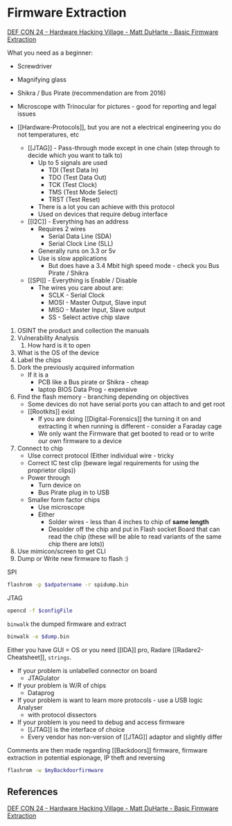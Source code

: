 # Firmware Extraction

[DEF CON 24 - Hardware Hacking Village - Matt DuHarte - Basic Firmware Extraction](https://www.youtube.com/watch?v=Kxvpbu9STU4)


What you need as a beginner:
- Screwdriver
- Magnifying glass
- Shikra / Bus Pirate (recommendation are from 2016)
- Microscope with Trinocular for pictures - good for reporting and legal issues

- [[Hardware-Protocols]], but you are not a electrical engineering you do not temperatures, etc
	- [[JTAG]] - Pass-through mode except in one chain (step through to decide which you want to talk to)
		- Up to 5 signals are used
			- TDI (Test Data In)
			- TDO (Test Data Out)
			- TCK (Test Clock)
			- TMS (Test Mode Select)
			- TRST (Test Reset)
		- There is a lot you can achieve with this protocol 
		- Used on devices that require debug interface
	- [[I2C]] - Everything has an address
		- Requires 2 wires
			- Serial Data Line (SDA)
			- Serial Clock Line (SLL)
		- Generally runs on 3.3 or 5v 
		- Use is slow applications
			- But does have a 3.4 Mbit high speed mode - check you Bus Pirate / Shikra
	- [[SPI]] - Everything is Enable / Disable
		- The wires you care about are:
			- SCLK - Serial Clock
			- MOSI - Master Output, Slave input
			- MISO - Master Input, Slave output
			- SS - Select active chip slave

1. OSINT the product and collection the manuals
2. Vulnerability Analysis
	1. How hard is it to open
3.  What is the OS of the device
4. Label the chips 
5. Dork the previously acquired information
	 - If it is a 
		 - PCB like a Bus pirate or Shikra - cheap
		 - laptop BIOS Data Prog - expensive
6. Find the flash memory - branching depending on objectives
	- Some devices do not have serial ports you can attach to and get root
	- [[Rootkits]] exist 
		- If you are doing [[Digital-Forensics]] the turning it on and extracting it when running is different - consider a Faraday cage
		- We only want the Firmware that get booted to read or to write our own firmware to a device
7. Connect to chip
	- UIse correct protocol (Either individual wire - tricky
	- Correct IC test clip (beware legal requirements for using the proprietor clips)) 
	- Power through
		- Turn device on
		- Bus Pirate plug in to USB 
	- Smaller form factor chips
		- Use microscope
		- Either
			- Solder wires - less than 4 inches to chip of **same length**
			- Desolder off the chip and put in Flash socket Board that can read the chip (these will be able to read variants of the same chip there are lots))
9. Use  mimicon/screen to get CLI
10. Dump or Write new firmware to flash :)

SPI
```bash
flashrom -p $adpatername -r spidump.bin
```

JTAG
```bash
opencd -f $configFile
```

`binwalk` the dumped firmware and extract
```bash
binwalk -e $dump.bin
```

Either you have GUI = OS or you need [[IDA]] pro, Radare [[Radare2-Cheatsheet]], `strings`.

- If your problem is unlabelled connector on board
	- JTAGulator 
- If your problem is W/R of chips
	- Dataprog
- If your problem is want to learn more protocols - use a USB logic Analyser 
	- with protocol dissectors
- If your problem is you need to debug and access firmware
	- [[JTAG]] is the interface of choice
	- Every vendor has non-version of [[JTAG]] adaptor and slightly differ

Comments are then made regarding [[Backdoors]] firmware, firmware extraction in potential espionage, IP theft and reversing
```bash
flashrom -w $myBackdoorfirmware
```
## References

[DEF CON 24 - Hardware Hacking Village - Matt DuHarte - Basic Firmware Extraction](https://www.youtube.com/watch?v=Kxvpbu9STU4)